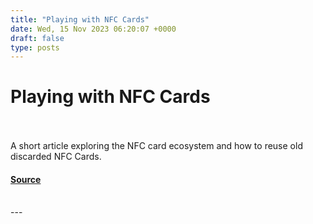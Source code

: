 ```yaml
---
title: "Playing with NFC Cards"
date: Wed, 15 Nov 2023 06:20:07 +0000
draft: false
type: posts
---
```

# Playing with NFC Cards

<br/>

<br/>
A short article exploring the NFC card ecosystem and how to reuse old discarded NFC Cards.

#### [Source](https://blog.anantshri.info/playing-with-nfc-cards/)

<br/>
---
